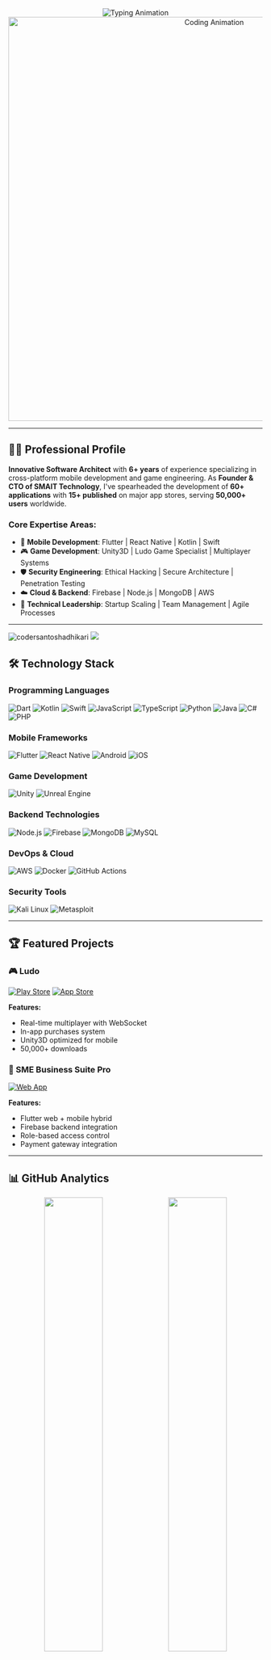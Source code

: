 <div align="center">
  <img src="https://readme-typing-svg.demolab.com?font=Fira+Code&weight=600&size=30&duration=4000&pause=1000&color=00C4B4&center=true&vCenter=true&width=800&height=100&lines=Hello%2C+I'm+Santosh+Adhikari;Senior+Mobile+App+Developer;Game+Development+Expert;Cybersecurity+Specialist;Technical+Founder+@SMAIT" alt="Typing Animation" />
</div>

<div align="center">
  <img src="https://media.giphy.com/media/v1.Y2lkPTc5MGI3NjExcGJ1a2R2b2F5dG1xY3J4d3J2eGZ6Y2V6d2V6bGJ4aGx1ZzV1aGJ5ZyZlcD12MV9pbnRlcm5hbF9naWZfYnlfaWQmY3Q9Zw/qgQUggAC3Pfv687qPC/giphy.gif" width="800" alt="Coding Animation"/>
</div>

---

## 👨‍💻 Professional Profile

**Innovative Software Architect** with **6+ years** of experience specializing in cross-platform mobile development and game engineering. As **Founder & CTO of SMAIT Technology**, I've spearheaded the development of **60+ applications** with **15+ published** on major app stores, serving **50,000+ users** worldwide.

### Core Expertise Areas:
- 📱 **Mobile Development**: Flutter | React Native | Kotlin | Swift
- 🎮 **Game Development**: Unity3D | Ludo Game Specialist | Multiplayer Systems
- 🛡️ **Security Engineering**: Ethical Hacking | Secure Architecture | Penetration Testing
- ☁️ **Cloud & Backend**: Firebase | Node.js | MongoDB | AWS
- 🚀 **Technical Leadership**: Startup Scaling | Team Management | Agile Processes

---
<p align="left"> 
  <img src="https://komarev.com/ghpvc/?username=codersantoshadhikari&color=orange&style=flat-square" alt="codersantoshadhikari" /> 
  <img src="https://wakatime.com/badge/user/4818b327-9c94-4397-85a6-c82a5027f03c.svg"/>
</p>


## 🛠️ Technology Stack

### Programming Languages
![Dart](https://img.shields.io/badge/Dart-0175C2?style=for-the-badge&logo=dart&logoColor=white)
![Kotlin](https://img.shields.io/badge/Kotlin-0095D5?style=for-the-badge&logo=kotlin&logoColor=white)
![Swift](https://img.shields.io/badge/Swift-FA7343?style=for-the-badge&logo=swift&logoColor=white)
![JavaScript](https://img.shields.io/badge/JavaScript-F7DF1E?style=for-the-badge&logo=javascript&logoColor=black)
![TypeScript](https://img.shields.io/badge/TypeScript-007ACC?style=for-the-badge&logo=typescript&logoColor=white)
![Python](https://img.shields.io/badge/Python-3776AB?style=for-the-badge&logo=python&logoColor=white)
![Java](https://img.shields.io/badge/Java-ED8B00?style=for-the-badge&logo=openjdk&logoColor=white)
![C#](https://img.shields.io/badge/C%23-239120?style=for-the-badge&logo=c-sharp&logoColor=white)
![PHP](https://img.shields.io/badge/PHP-777BB4?style=for-the-badge&logo=php&logoColor=white)

### Mobile Frameworks
![Flutter](https://img.shields.io/badge/Flutter-02569B?style=for-the-badge&logo=flutter&logoColor=white)
![React Native](https://img.shields.io/badge/React_Native-20232A?style=for-the-badge&logo=react&logoColor=61DAFB)
![Android](https://img.shields.io/badge/Android-3DDC84?style=for-the-badge&logo=android&logoColor=white)
![iOS](https://img.shields.io/badge/iOS-000000?style=for-the-badge&logo=ios&logoColor=white)

### Game Development
![Unity](https://img.shields.io/badge/Unity-100000?style=for-the-badge&logo=unity&logoColor=white)
![Unreal Engine](https://img.shields.io/badge/Unreal%20Engine-0E1128?style=for-the-badge&logo=unrealengine&logoColor=white)

### Backend Technologies
![Node.js](https://img.shields.io/badge/Node.js-339933?style=for-the-badge&logo=nodedotjs&logoColor=white)
![Firebase](https://img.shields.io/badge/Firebase-FFCA28?style=for-the-badge&logo=firebase&logoColor=black)
![MongoDB](https://img.shields.io/badge/MongoDB-47A248?style=for-the-badge&logo=mongodb&logoColor=white)
![MySQL](https://img.shields.io/badge/MySQL-4479A1?style=for-the-badge&logo=mysql&logoColor=white)

### DevOps & Cloud
![AWS](https://img.shields.io/badge/AWS-232F3E?style=for-the-badge&logo=amazonaws&logoColor=white)
![Docker](https://img.shields.io/badge/Docker-2496ED?style=for-the-badge&logo=docker&logoColor=white)
![GitHub Actions](https://img.shields.io/badge/GitHub_Actions-2088FF?style=for-the-badge&logo=github-actions&logoColor=white)

### Security Tools
![Kali Linux](https://img.shields.io/badge/Kali_Linux-557C94?style=for-the-badge&logo=kali-linux&logoColor=white)
![Metasploit](https://img.shields.io/badge/Metasploit-EE3124?style=for-the-badge&logo=metasploit&logoColor=white)

---

## 🏆 Featured Projects

### 🎮 Ludo 
[![Play Store](https://img.shields.io/badge/Google_Play-414141?style=for-the-badge&logo=google-play&logoColor=white)](https://play.google.com/store/apps/dev?id=8310692885659472367)
[![App Store](https://img.shields.io/badge/App_Store-0D96F6?style=for-the-badge&logo=app-store&logoColor=white)](https://apps.apple.com)

**Features:**
- Real-time multiplayer with WebSocket
- In-app purchases system
- Unity3D optimized for mobile
- 50,000+ downloads

### 💼 SME Business Suite Pro
[![Web App](https://img.shields.io/badge/Web_App-4285F4?style=for-the-badge&logo=google-chrome&logoColor=white)](https://www.smaittechnology.com.np)

**Features:**
- Flutter web + mobile hybrid
- Firebase backend integration
- Role-based access control
- Payment gateway integration

---

## 📊 GitHub Analytics

<p align="center">
<img width="48%" src="http://github-profile-summary-cards.vercel.app/api/cards/stats?username=codersantoshadhikari&theme=github_dark"/>
<img width="48%" src="http://github-profile-summary-cards.vercel.app/api/cards/productive-time?username=codersantoshadhikari&theme=github_dark&utcOffset=8"/>
</p>
<br>
<p align="center">
<img width="48%" src="http://github-profile-summary-cards.vercel.app/api/cards/repos-per-language?username=codersantoshadhikari&theme=github_dark"/>
<img width="48%" src="http://github-profile-summary-cards.vercel.app/api/cards/most-commit-language?username=codersantoshadhikari&theme=github_dark"/>
</p>
<br>
<img width="100%" src="http://github-profile-summary-cards.vercel.app/api/cards/profile-details?username=codersantoshadhikari&theme=github_dark"/>

## 📈 Contribution Graph:
[![Santosh's github activity graph](https://github-readme-activity-graph.vercel.app/graph?username=codersantoshadhikari&theme=tokyo-night)](https://github.com/codersangam/github-readme-activity-graph)



---

## 🎓 Education & Certifications

- **MBA in Ethical Hacking & Cybersecurity**
- **Flutter Development ** - Certified
- **Unity Certified Developer**
- **Certified Ethical Hacker (CEH)** - EC-Council

---

## 🌐 Connect With Me

<p align="center">
  <a href="https://santoshadhikari.info.np" target="_blank">
    <img src="https://img.shields.io/badge/Portfolio-%23000000.svg?style=for-the-badge&logo=firefox&logoColor=#FF7139" alt="Portfolio"/>
  </a>
  <a href="https://linkedin.com/in/codersantoshadhikari" target="_blank">
    <img src="https://img.shields.io/badge/LinkedIn-0077B5?style=for-the-badge&logo=linkedin&logoColor=white" alt="LinkedIn"/>
  </a>
  <a href="https://twitter.com/santosh215" target="_blank">
    <img src="https://img.shields.io/badge/Twitter-1DA1F2?style=for-the-badge&logo=twitter&logoColor=white" alt="Twitter"/>
  </a>
  <a href="mailto:santosh.ad215@gmail.com" target="_blank">
    <img src="https://img.shields.io/badge/Gmail-D14836?style=for-the-badge&logo=gmail&logoColor=white" alt="Email"/>
  </a>
</p>

---

## 💖 Support My Work

<p align="center">
  <a href="https://buymeacoffee.com/santoshadh7" target="_blank">
    <img src="https://cdn.buymeacoffee.com/buttons/v2/default-yellow.png" width="217" alt="Buy Me A Coffee"/>
  </a>
  <a href="https://buymeacoffee.com/santoshadh7" target="_blank">
    <img src="https://cdn.ko-fi.com/cdn/kofi3.png?v=3" width="200" alt="Ko-fi"/>
  </a>
</p>



<div align="center">
  <img src="https://capsule-render.vercel.app/api?type=waving&color=gradient&height=120&section=footer&animation=fadeIn&fontSize=40" alt="Footer Wave"/>
</div>
